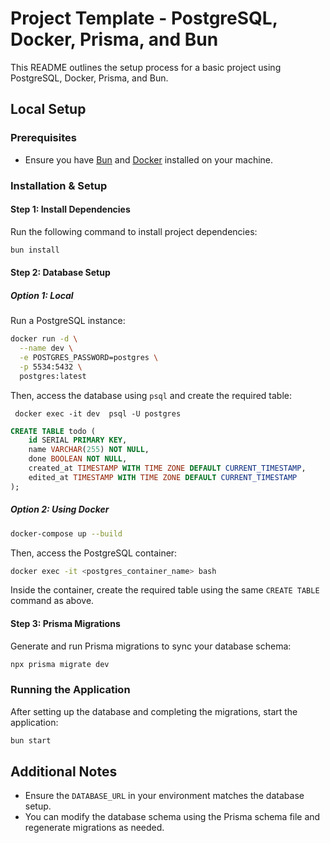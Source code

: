 # Project Template - PostgreSQL, Docker, Prisma, and Bun

This README outlines the setup process for a basic project using PostgreSQL, Docker, Prisma, and Bun.

## Local Setup

### Prerequisites

- Ensure you have [Bun](https://bun.sh/) and [Docker](https://www.docker.com/) installed on your machine.

### Installation & Setup

#### Step 1: Install Dependencies

Run the following command to install project dependencies:

```bash
bun install
```

#### Step 2: Database Setup

##### Option 1: Local

Run a PostgreSQL instance:

```bash
docker run -d \
  --name dev \
  -e POSTGRES_PASSWORD=postgres \
  -p 5534:5432 \
  postgres:latest

```

Then, access the database using `psql` and create the required table:

```
 docker exec -it dev  psql -U postgres
```

```sql
CREATE TABLE todo (
    id SERIAL PRIMARY KEY,
    name VARCHAR(255) NOT NULL,
    done BOOLEAN NOT NULL,
    created_at TIMESTAMP WITH TIME ZONE DEFAULT CURRENT_TIMESTAMP,
    edited_at TIMESTAMP WITH TIME ZONE DEFAULT CURRENT_TIMESTAMP
);
```

##### Option 2: Using Docker

```bash
docker-compose up --build
```

Then, access the PostgreSQL container:

```bash
docker exec -it <postgres_container_name> bash
```

Inside the container, create the required table using the same `CREATE TABLE` command as above.

#### Step 3: Prisma Migrations

Generate and run Prisma migrations to sync your database schema:

```bash
npx prisma migrate dev
```

### Running the Application

After setting up the database and completing the migrations, start the application:

```bash
bun start
```

## Additional Notes

- Ensure the `DATABASE_URL` in your environment matches the database setup.
- You can modify the database schema using the Prisma schema file and regenerate migrations as needed.

